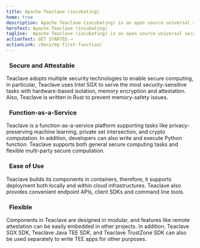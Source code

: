 ```yaml
---
title: Apache Teaclave (incubating)
home: true
description: Apache Teaclave (incubating) is an open source universal secure computing platform, making computation on privacy-sensitive data safe and simple.
heroText: Apache Teaclave (incubating)
tagline:  Apache Teaclave (incubating) is an open source universal secure computing platform, making computation on privacy-sensitive data safe and simple.
actionText: GET STARTED →
actionLink: /docs/my-first-function/
---
```


<div class="features">

<div class="feature">
<h3><i class="fas fa-shield-alt"></i>&nbsp; Secure and Attestable</h3>
<p>Teaclave adopts multiple security technologies to enable secure computing, in particular, Teaclave uses Intel SGX to serve the most security-sensitive tasks with hardware-based isolation, memory encryption and attestation. Also, Teaclave is written in Rust to prevent memory-safety issues.</p>
</div>

<div class="feature">
<h3><i class="fas fa-server"></i>&nbsp; Function-as-a-Service</h3>
<p>Teaclave is a function-as-a-service platform supporting tasks like privacy-preserving machine learning, private set intersection, and crypto computation. In addition, developers can also write and execute Python function. Teaclave supports both general secure computing tasks and flexible multi-party secure computation.</p>
</div>

<div class="feature">
<h3><i class="fas fa-grin"></i>&nbsp; Ease of Use</h3>
<p> Teaclave builds its components in containers, therefore, it supports deployment both locally and within cloud infrastructures. Teaclave also provides convenient endpoint APIs, client SDKs and command line tools. </p>
</div>

<div class="feature">
<h3><i class="fas fa-shapes"></i>&nbsp; Flexible</h3>
<p> Components in Teaclave are designed in modular, and features like remote attestation can be easily embedded in other projects. In addition, Teaclave SGX SDK, Teaclave Java TEE SDK, and Teaclave TrustZone SDK can also be used separately to write TEE apps for other purposes. </p>
</div>

</div>

